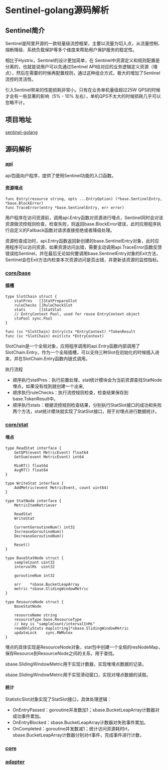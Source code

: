 # Sentinel-golang源码解析
## Sentinel简介
Sentinel是阿里开源的一款轻量级流控框架，主要以流量为切入点，从流量控制、熔断降级、系统负载保护等多个维度来帮助用户保护服务的稳定性。

相比于Hystrix，Sentinel的设计更加简单，在 Sentinel中资源定义和规则配置是分离的，也就是说用户可以先通过Sentinel API给对应的业务逻辑定义资源（埋点），然后在需要的时候再配置规则，通过这种组合方式，极大的增加了Sentinel流控的灵活性。

引入Sentinel带来的性能损耗非常小。只有在业务单机量级超过25W QPS的时候才会有一些显著的影响（5% - 10% 左右），单机QPS不太大的时候损耗几乎可以忽略不计。

## 项目地址
[sentinel-golang](https://github.com/alibaba/sentinel-golang/tree/v0.4.0)

## 源码解析
### [api](https://github.com/alibaba/sentinel-golang/tree/v0.4.0/api)
api包面向户程序，提供了使用Sentinel功能的入口函数。

#### 资源埋点
```
func Entry(resource string, opts ...EntryOption) (*base.SentinelEntry, *base.BlockError)
func TraceError(entry *base.SentinelEntry, err error) 
```
用户程序在访问资源前，调用api.Entry函数对资源进行埋点，Sentinel同时会对该资源做流控规则检查，检查失败，则返回base.BlockError错误，此时应用程序执行自定义的Fallback函数对请求直接拒绝或者降级处理。

资源检查成功时，api.Entry函数返回新创建的base.SentinelEntry对象，此时应用程序可以访问资源，如果资源访问出错，需要主动调用api.TraceError函数反馈错误给Sentinel，并在最后无论如何要调用base.SentinelEntry对象的Exit方法，Sentinel会在Exit方法内检查本次资源访问是否出错，并更新该资源的监控指标。

### [core/base](https://github.com/alibaba/sentinel-golang/tree/v0.4.0/core/base)
#### 插槽
```
type SlotChain struct {
	statPres   []StatPrepareSlot
	ruleChecks []RuleCheckSlot
	stats      []StatSlot
	// EntryContext Pool, used for reuse EntryContext object
	ctxPool sync.Pool
}

func (sc *SlotChain) Entry(ctx *EntryContext) *TokenResult
func (sc *SlotChain) exit(ctx *EntryContext) 
```
SlotChain是一个全局对象，应用程序调用的api.Entry函数内部调用了SlotChain.Entry，作为一个全局插槽，可以支持三种Slot在初始化的时候插入进来，并在SlotChain.Entry函数内链式调用。

执行流程
- 顺序执行statPres：执行前置处理，stat统计模块会为当前资源查找StatNode埋点，如果没有找到就创建一个出来,
- 顺序执行ruleChecks：执行流控规则检查，检查结果保存到base.TokenResult中。
- 顺序执行stats：根据流控规则检查结果，分别执行StatSlot接口的成功和失败两个方法，stat统计模块就实现了StatSlot接口，用于对埋点进行数据统计。

### [core/stat](https://github.com/alibaba/sentinel-golang/tree/v0.4.0/core/stat)
#### 埋点
```
type ReadStat interface {
	GetQPS(event MetricEvent) float64
	GetSum(event MetricEvent) int64

	MinRT() float64
	AvgRT() float64
}

type WriteStat interface {
	AddMetric(event MetricEvent, count uint64)
}

type StatNode interface {
	MetricItemRetriever

	ReadStat
	WriteStat

	CurrentGoroutineNum() int32
	IncreaseGoroutineNum()
	DecreaseGoroutineNum()

	Reset()
}

type BaseStatNode struct {
	sampleCount uint32
	intervalMs  uint32

	goroutineNum int32

	arr    *sbase.BucketLeapArray
	metric *sbase.SlidingWindowMetric
}

type ResourceNode struct {
	BaseStatNode

	resourceName string
	resourceType base.ResourceType
	// key is "sampleCount/intervalInMs"
	readOnlyStats map[string]*sbase.SlidingWindowMetric
	updateLock    sync.RWMutex
}
```
埋点的具体实现是ResourceNode对象，stat包中创建一个全局的resNodeMap，保存Resource到ResourceNode之间的关系，用于查找。

sbase.SlidingWindowMetric用于实现计数器，实现堆埋点数据的记录。

sbase.SlidingWindowMetric用于实现滑动窗口，实现对埋点数据的读取。

#### 统计
StatisticSlot对象实现了StatSlot接口，具体处理逻辑：
- OnEntryPassed：goroutine并发数加1；sbase.BucketLeapArray计数器对成功事件累加。
- OnEntryBlocked：sbase.BucketLeapArray计数器对失败事件累加。
- OnCompleted：goroutine并发数减1；统计访问资源耗时rt，sbase.BucketLeapArray计数器分别对rt事件，完成事件进行计数，


### [core](https://github.com/alibaba/sentinel-golang/tree/v0.4.0/core)

### [adapter](https://github.com/alibaba/sentinel-golang/tree/v0.4.0/adapter)
